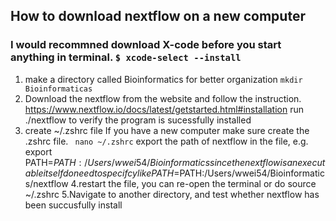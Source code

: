 ## How to download nextflow on a new computer
### I would recommned download X-code before you start anything in terminal. ``` $ xcode-select --install ```
1. make a directory called Bioinformatics for better organization
```mkdir Bioinformaticas```
2. Download the nextflow from the website and follow the instruction. https://www.nextflow.io/docs/latest/getstarted.html#installation
run ./nextflow to verify the program is sucessfully installed
3. create ~/.zshrc file
If you have a new computer make sure create the .zshrc file. ``` nano ~/.zshrc```
export the path of nextflow in the file, e.g. export PATH=$PATH:/Users/wwei54/Bioinformatics 
since the nextflow is an executable itself do need to specifcy like PATH=$PATH:/Users/wwei54/Bioinformatics/nextflow 
4.restart the file, you can re-open the terminal or do source ~/.zshrc
5.Navigate to another directory, and test whether nextflow has been succusfully install
